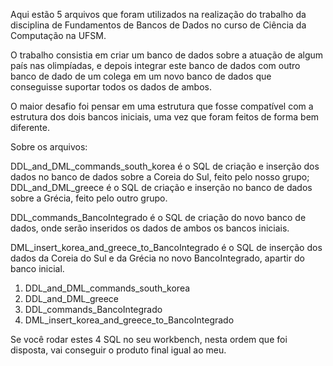 Aqui estão 5 arquivos que foram utilizados na realização do trabalho da disciplina de Fundamentos de Bancos de Dados no curso de Ciência da Computação na UFSM.

O trabalho consistia em criar um banco de dados sobre a atuação de algum país nas olimpíadas, e depois integrar este banco de dados com outro banco de dado de um colega em um novo banco de dados que conseguisse suportar todos os dados de ambos.

O maior desafio foi pensar em uma estrutura que fosse compatível com a estrutura dos dois bancos iniciais, uma vez que foram feitos de forma bem diferente.


Sobre os arquivos:

DDL_and_DML_commands_south_korea é o SQL de criação e inserção dos dados no banco de dados sobre a Coreia do Sul, feito pelo nosso grupo; 
DDL_and_DML_greece é o SQL de criação e inserção no banco de dados sobre a Grécia, feito pelo outro grupo.

DDL_commands_BancoIntegrado é o SQL de criação do novo banco de dados, onde serão inseridos os dados de ambos os bancos iniciais.

DML_insert_korea_and_greece_to_BancoIntegrado é o SQL de inserção dos dados da Coreia do Sul e da Grécia no novo BancoIntegrado, apartir do banco inicial.

1. DDL_and_DML_commands_south_korea
2. DDL_and_DML_greece
3. DDL_commands_BancoIntegrado
4. DML_insert_korea_and_greece_to_BancoIntegrado

Se você rodar estes 4 SQL no seu workbench, nesta ordem que foi disposta, vai conseguir o produto final igual ao meu.

